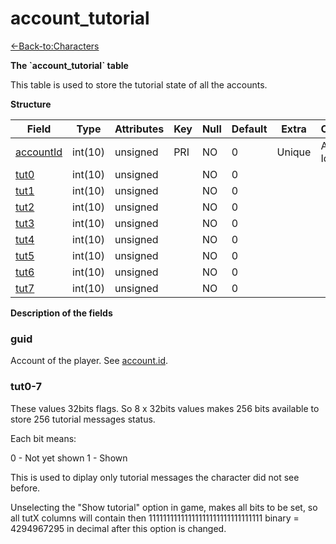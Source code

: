 # account\_tutorial

[<-Back-to:Characters](database-characters.md)

**The \`account\_tutorial\` table**

This table is used to store the tutorial state of all the accounts.

**Structure**

| Field          | Type    | Attributes | Key | Null | Default | Extra  | Comment            |
|----------------|---------|------------|-----|------|---------|--------|--------------------|
| [accountId][1] | int(10) | unsigned   | PRI | NO   | 0       | Unique | Account Identifier |
| [tut0][2]      | int(10) | unsigned   |     | NO   | 0       |        |                    |
| [tut1][3]      | int(10) | unsigned   |     | NO   | 0       |        |                    |
| [tut2][4]      | int(10) | unsigned   |     | NO   | 0       |        |                    |
| [tut3][5]      | int(10) | unsigned   |     | NO   | 0       |        |                    |
| [tut4][6]      | int(10) | unsigned   |     | NO   | 0       |        |                    |
| [tut5][7]      | int(10) | unsigned   |     | NO   | 0       |        |                    |
| [tut6][8]      | int(10) | unsigned   |     | NO   | 0       |        |                    |
| [tut7][9]      | int(10) | unsigned   |     | NO   | 0       |        |                    |

[1]: #accountid
[2]: #tut0
[3]: #tut1
[4]: #tut2
[5]: #tut3
[6]: #tut4
[7]: #tut5
[8]: #tut6
[9]: #tut7

**Description of the fields**

### guid

Account of the player. See [account.id](account_2130004.html#account-id).

### tut0-7

These values 32bits flags. So 8 x 32bits values makes 256 bits available to store 256 tutorial messages status.

Each bit means:

0  -  Not yet shown
1  -  Shown

This is used to diplay only tutorial messages the character did not see before.

Unselecting the "Show tutorial" option in game, makes all bits to be set, so all tutX columns will contain then 11111111111111111111111111111111 binary = 4294967295 in decimal after this option is changed.
